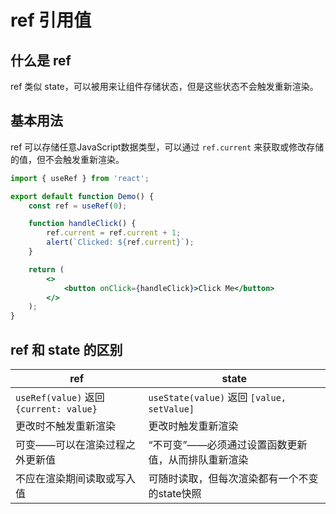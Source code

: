 # ref 引用值

## 什么是 ref

ref 类似 state，可以被用来让组件存储状态，但是这些状态不会触发重新渲染。

## 基本用法
ref 可以存储任意JavaScript数据类型，可以通过 `ref.current` 来获取或修改存储的值，但不会触发重新渲染。
```jsx
import { useRef } from 'react';

export default function Demo() {
    const ref = useRef(0);

    function handleClick() {
        ref.current = ref.current + 1;
        alert(`Clicked: ${ref.current}`);
    }

    return (
        <>
            <button onClick={handleClick}>Click Me</button>
        </>
    );
}
```

## ref 和 state 的区别

| ref                                     | state                                              |
| --------------------------------------- | -------------------------------------------------- |
| `useRef(value)` 返回 `{current: value}` | `useState(value)` 返回 `[value, setValue]`         |
| 更改时不触发重新渲染                    | 更改时触发重新渲染                                 |
| 可变——可以在渲染过程之外更新值          | “不可变”——必须通过设置函数更新值，从而排队重新渲染 |
| 不应在渲染期间读取或写入值              | 可随时读取，但每次渲染都有一个不变的state快照      |
